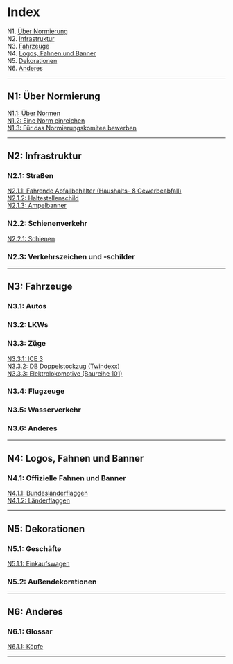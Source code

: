 # Index

N1. [Über Normierung](#n1-ueber-normierung)    
N2. [Infrastruktur](#n2-infrastruktur)    
N3. [Fahrzeuge](#n3-fahrzeuge)    
N4. [Logos, Fahnen und Banner](#n4-logos-fahnen-und-banner)    
N5. [Dekorationen](#n5-dekorationen)    
N6. [Anderes](#n6-anderes)    


***

## N1: Über Normierung

[N1.1: Über Normen](/BTEN/N1.1_DE)    
[N1.2: Eine Norm einreichen](/BTEN/N1.2_DE)    
[N1.3: Für das Normierungskomitee bewerben](/BTEN/N1.3_DE)


***

## N2: Infrastruktur
### N2.1: Straßen
[N2.1.1: Fahrende Abfallbehälter (Haushalts- & Gewerbeabfall)](/BTEN/N2.1.1_DE)    
[N2.1.2: Haltestellenschild](/BTEN/N2.1.2_DE)    
[N2.1.3: Ampelbanner](/BTEN/N2.1.3_DE)
### N2.2: Schienenverkehr
[N2.2.1: Schienen](/BTEN/N2.2.1_DE)
### N2.3: Verkehrszeichen und -schilder

***

## N3: Fahrzeuge
### N3.1: Autos
### N3.2: LKWs
### N3.3: Züge   
[N3.3.1: ICE 3](/BTEN/N3.3.1_DE)    
[N3.3.2: DB Doppelstockzug (Twindexx)](/BTEN/N3.3.2_DE)    
[N3.3.3: Elektrolokomotive (Baureihe 101)](/BTEN/N3.3.3_DE)
### N3.4: Flugzeuge
### N3.5: Wasserverkehr
### N3.6: Anderes

 
***

## N4: Logos, Fahnen und Banner
### N4.1: Offizielle Fahnen und Banner
[N4.1.1: Bundesländerflaggen](/BTEN/N4.1.1_DE)    
[N4.1.2: Länderflaggen](/BTEN/N4.1.2_DE) 

***

## N5: Dekorationen
### N5.1: Geschäfte
[N5.1.1: Einkaufswagen](/BTEN/N5.1.1_DE)
### N5.2: Außendekorationen

***

## N6: Anderes
### N6.1: Glossar
[N6.1.1: Köpfe](/BTEN/N6.1.1_DE)

***
